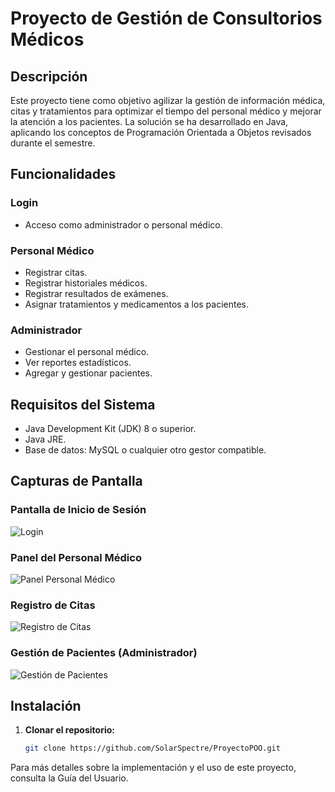 # Proyecto de Gestión de Consultorios Médicos


## Descripción

Este proyecto tiene como objetivo agilizar la gestión de información médica, citas y tratamientos para optimizar el tiempo del personal médico y mejorar la atención a los pacientes. La solución se ha desarrollado en Java, aplicando los conceptos de Programación Orientada a Objetos revisados durante el semestre.

## Funcionalidades

### Login

- Acceso como administrador o personal médico.

### Personal Médico

- Registrar citas.
- Registrar historiales médicos.
- Registrar resultados de exámenes.
- Asignar tratamientos y medicamentos a los pacientes.

### Administrador

- Gestionar el personal médico.
- Ver reportes estadísticos.
- Agregar y gestionar pacientes.

## Requisitos del Sistema

- Java Development Kit (JDK) 8 o superior.
- Java JRE.
- Base de datos: MySQL o cualquier otro gestor compatible.

## Capturas de Pantalla

### Pantalla de Inicio de Sesión

![Login](images/login.png)

### Panel del Personal Médico

![Panel Personal Médico](images/medical_staff_panel.png)

### Registro de Citas

![Registro de Citas](images/appointment_registration.png)

### Gestión de Pacientes (Administrador)

![Gestión de Pacientes](images/patient_management.png)

## Instalación

1. **Clonar el repositorio:**
   ```bash
   git clone https://github.com/SolarSpectre/ProyectoPOO.git

Para más detalles sobre la implementación y el uso de este proyecto, consulta la Guía del Usuario.
